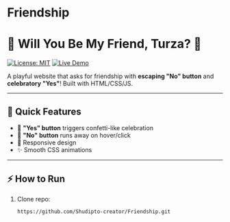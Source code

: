 # Friendship

# 🌟 Will You Be My Friend, Turza? 🌟

[![License: MIT](https://img.shields.io/badge/License-MIT-yellow.svg)](https://opensource.org/licenses/MIT)
[![Live Demo](https://img.shields.io/badge/Live%20Demo-Click%20Here!-brightgreen)](https://shudipto-creator.github.io/Friendship/)

A playful website that asks for friendship with **escaping "No" button** and **celebratory "Yes"**! Built with HTML/CSS/JS.

---

## 🚀 Quick Features

- 🎉 **"Yes" button** triggers confetti-like celebration
- 🏃 **"No" button** runs away on hover/click
- 📱 Responsive design
- ✨ Smooth CSS animations

---

## ⚡ How to Run

1. Clone repo:
   ```bash
   https://github.com/Shudipto-creator/Friendship.git
